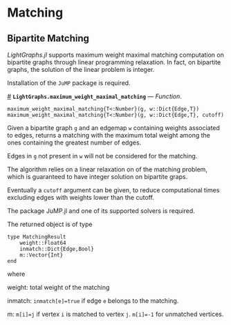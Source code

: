 
<a id='Matching-1'></a>

# Matching


<a id='Bipartite-Matching-1'></a>

## Bipartite Matching


*LightGraphs.jl* supports maximum weight maximal matching computation on bipartite graphs through linear programming relaxation.  In fact, on bipartite graphs, the solution of the linear problem is integer.


Installation of the `JuMP` package is required.

<a id='LightGraphs.maximum_weight_maximal_matching' href='#LightGraphs.maximum_weight_maximal_matching'>#</a>
**`LightGraphs.maximum_weight_maximal_matching`** &mdash; *Function*.



```
maximum_weight_maximal_matching{T<:Number}(g, w::Dict{Edge,T})
maximum_weight_maximal_matching{T<:Number}(g, w::Dict{Edge,T}, cutoff)
```

Given a bipartite graph `g` and an edgemap `w` containing weights associated to edges, returns a matching with the maximum total weight among the ones containing the greatest number of edges.

Edges in `g` not present in `w` will not be considered for the matching.

The algorithm relies on a linear relaxation on of the matching problem, which is guaranteed to have integer solution on bipartite graps.

Eventually a `cutoff` argument can be given, to reduce computational times excluding edges with weights lower than the cutoff.

The package JuMP.jl and one of its supported solvers is required.

The returned object is of type

```
type MatchingResult
    weight::Float64
    inmatch::Dict{Edge,Bool}
    m::Vector{Int}
end
```

where

weight: total weight of the matching

inmatch: `inmatch[e]=true` if edge `e` belongs to the matching.

m:       `m[i]=j` if vertex `i` is matched to vertex `j`.          `m[i]=-1` for unmatched vertices.

